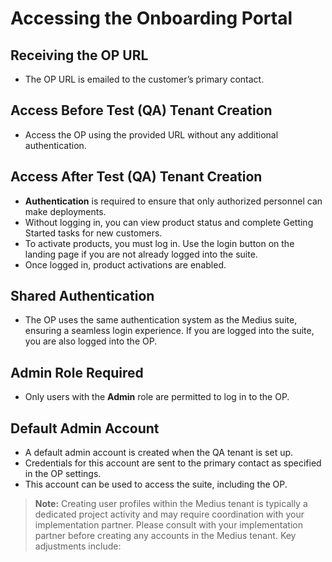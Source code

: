 # Accessing the Onboarding Portal

## Receiving the OP URL

- The OP URL is emailed to the customer’s primary contact.

## Access Before Test (QA) Tenant Creation

- Access the OP using the provided URL without any additional authentication.

## Access After Test (QA) Tenant Creation

- **Authentication** is required to ensure that only authorized personnel can make deployments.
- Without logging in, you can view product status and complete Getting Started tasks for new customers.
- To activate products, you must log in. Use the login button on the landing page if you are not already logged into the suite.
- Once logged in, product activations are enabled.

## Shared Authentication

- The OP uses the same authentication system as the Medius suite, ensuring a seamless login experience. If you are logged into the suite, you are also logged into the OP.

## Admin Role Required

- Only users with the **Admin** role are permitted to log in to the OP.

## Default Admin Account

- A default admin account is created when the QA tenant is set up.
- Credentials for this account are sent to the primary contact as specified in the OP settings.
- This account can be used to access the suite, including the OP.

> **Note:** Creating user profiles within the Medius tenant is typically a dedicated project activity and may require coordination with your implementation partner. Please consult with your implementation partner before creating any accounts in the Medius tenant.
Key adjustments include:

